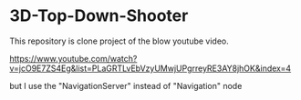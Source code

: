 # 3D-Top-Down-Shooter

This repository is clone project of the blow youtube video.

https://www.youtube.com/watch?v=jcO9E7ZS4Eg&list=PLaGRTLvEbVzyUMwjUPgrreyRE3AY8jhOK&index=4

but I use the "NavigationServer" instead of "Navigation" node
